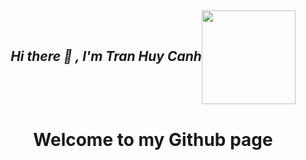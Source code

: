 <h2 align="center"> <i>Hi there &#128075; , I'm Tran Huy Canh</i><img src="https://media.giphy.com/media/pt0EKLDJmVvlS/giphy.gif" width="150" height="150" align="center"></h2>

<h1 align="center"> Welcome to my Github page </h1>
